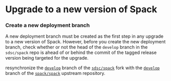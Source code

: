 # Upgrade to a new version of Spack

### Create a new deployment branch
A new deployment branch must be created as the first step in any upgrade to a new version of Spack. However, before you create the
new deployment branch, check whether or not the head of the `develop` branch in the `sdsc/spack` repo is ahead of or behind the commit of the tagged release version being targeted for the upgrade. 

resynchronize the [`develop`](https://github.com/sdsc/spack/tree/develop) branch of the [`sdsc/spack`](https://github.com/sdsc/spack) fork with the [`develop`](https://github.com/spack/spack/tree/develop) branch of the [`spack/spack`](https://github.com/spack/spack) upstream repository.
